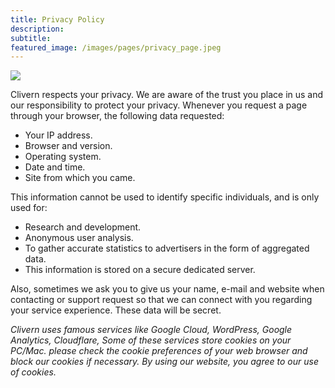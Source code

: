 ```yaml
---
title: Privacy Policy
description:
subtitle:
featured_image: /images/pages/privacy_page.jpeg
---
```


![](/images/pages/privacy_page.jpeg)

Clivern respects your privacy. We are aware of the trust you place in us and our responsibility to protect your privacy. Whenever you request a page through your browser, the following data requested:

<ul>
	<li>Your IP address.</li>
	<li>Browser and version.</li>
	<li>Operating system.</li>
	<li>Date and time.</li>
	<li>Site from which you came.</li>
</ul>

This information cannot be used to identify specific individuals, and is only used for:

<ul>
	<li>Research and development.</li>
	<li>Anonymous user analysis.</li>
	<li>To gather accurate statistics to advertisers in the form of aggregated data.</li>
	<li>This information is stored on a secure dedicated server.</li>
</ul>

Also, sometimes we ask you to give us your name, e-mail and website when contacting or support request so that we can connect with you regarding your service experience. These data will be secret.

<em>Clivern uses famous services like Google Cloud, WordPress, Google Analytics, Cloudflare, Some of these services store cookies on your PC/Mac. please check the cookie preferences of your web browser and block our cookies if necessary. By using our website, you agree to our use of cookies.</em>
